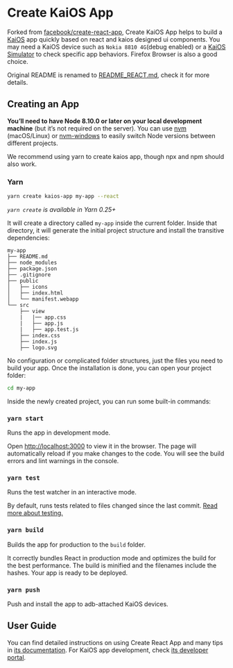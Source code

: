 # Create KaiOS App

Forked from [facebook/create-react-app](https://github.com/facebook/create-react-app), Create KaiOS App helps to build a [KaiOS](https://www.kaiostech.com/) app quickly based on react and kaios designed ui components. You may need a KaiOS device such as `Nokia 8810 4G`(debug enabled) or a [KaiOS Simulator](https://developer.kaiostech.com/simulator) to check specific app behaviors. Firefox Browser is also a good choice.

Original README is renamed to [README_REACT.md](README_REACT.md), check it for more details.

## Creating an App

**You’ll need to have Node 8.10.0 or later on your local development machine** (but it’s not required on the server). You can use [nvm](https://github.com/creationix/nvm#installation) (macOS/Linux) or [nvm-windows](https://github.com/coreybutler/nvm-windows#node-version-manager-nvm-for-windows) to easily switch Node versions between different projects.

We recommend using yarn to create kaios app, though npx and npm should also work.

### Yarn

```sh
yarn create kaios-app my-app --react
```

_`yarn create` is available in Yarn 0.25+_

It will create a directory called `my-app` inside the current folder. Inside that directory, it will generate the initial project structure and install the transitive dependencies:

```
my-app
├── README.md
├── node_modules
├── package.json
├── .gitignore
├── public
│   ├── icons
│   ├── index.html
│   └── manifest.webapp
└── src
    ├── view
    |   |── app.css
    |   ├── app.js
    |   ├── app.test.js
    ├── index.css
    ├── index.js
    ├── logo.svg
```

No configuration or complicated folder structures, just the files you need to build your app. Once the installation is done, you can open your project folder:

```sh
cd my-app
```

Inside the newly created project, you can run some built-in commands:

### `yarn start`

Runs the app in development mode.

Open [http://localhost:3000](http://localhost:3000) to view it in the browser. The page will automatically reload if you make changes to the code. You will see the build errors and lint warnings in the console.

### `yarn test`

Runs the test watcher in an interactive mode.

By default, runs tests related to files changed since the last commit. [Read more about testing.](https://facebook.github.io/create-react-app/docs/running-tests)

### `yarn build`

Builds the app for production to the `build` folder.

It correctly bundles React in production mode and optimizes the build for the best performance. The build is minified and the filenames include the hashes. Your app is ready to be deployed.

### `yarn push`

Push and install the app to adb-attached KaiOS devices.

## User Guide

You can find detailed instructions on using Create React App and many tips in [its documentation](https://facebook.github.io/create-react-app/). For KaiOS app development, check [its developer portal](https://developer.kaiostech.com/).
